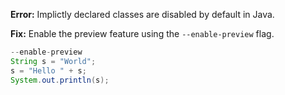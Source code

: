 **Error:** Implictly declared classes are disabled by default in Java.

**Fix:** Enable the preview feature using the `--enable-preview` flag.

```java
--enable-preview
String s = "World";
s = "Hello " + s;
System.out.println(s);
```
